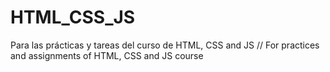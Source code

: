 # HTML_CSS_JS
Para las prácticas y tareas del curso de HTML, CSS and JS // For practices and assignments of HTML, CSS and JS course
